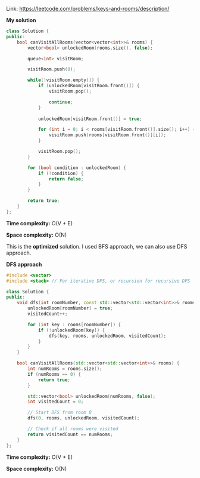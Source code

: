 Link: https://leetcode.com/problems/keys-and-rooms/description/

**My solution**

```cpp
class Solution {
public:
    bool canVisitAllRooms(vector<vector<int>>& rooms) {
        vector<bool> unlockedRoom(rooms.size(), false);

        queue<int> visitRoom;

        visitRoom.push(0);

        while(!visitRoom.empty()) {
            if (unlockedRoom[visitRoom.front()]) {
                visitRoom.pop();

                continue;
            }
            
            unlockedRoom[visitRoom.front()] = true;

            for (int i = 0; i < rooms[visitRoom.front()].size(); i++) {
                visitRoom.push(rooms[visitRoom.front()][i]);
            }

            visitRoom.pop();
        }

        for (bool condition : unlockedRoom) {
            if (!condition) {
                return false;
            }
        }

        return true;
    }
};
```

**Time complexity:** O(V + E)

**Space complexity:** O(N)

This is the **optimized** solution. I used BFS approach, we can also use DFS approach.

**DFS approach**

```cpp
#include <vector>
#include <stack> // For iterative DFS, or recursion for recursive DFS

class Solution {
public:
    void dfs(int roomNumber, const std::vector<std::vector<int>>& rooms, std::vector<bool>& unlockedRoom, int& visitedCount) {
        unlockedRoom[roomNumber] = true;
        visitedCount++;

        for (int key : rooms[roomNumber]) {
            if (!unlockedRoom[key]) {
                dfs(key, rooms, unlockedRoom, visitedCount);
            }
        }
    }

    bool canVisitAllRooms(std::vector<std::vector<int>>& rooms) {
        int numRooms = rooms.size();
        if (numRooms == 0) {
            return true;
        }

        std::vector<bool> unlockedRoom(numRooms, false);
        int visitedCount = 0;

        // Start DFS from room 0
        dfs(0, rooms, unlockedRoom, visitedCount);

        // Check if all rooms were visited
        return visitedCount == numRooms;
    }
};
```

**Time complexity:** O(V + E)

**Space complexity:** O(N)